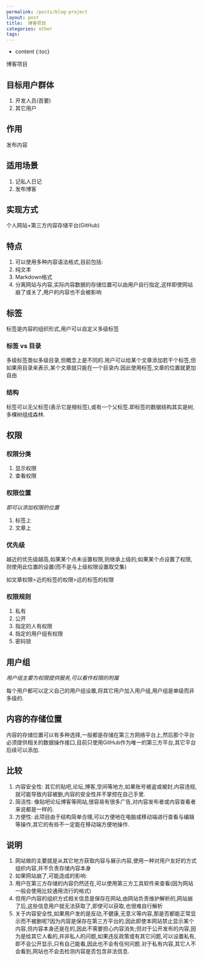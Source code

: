 ```yaml
---
permalink: /posts/blog-project
layout: post
title:  博客项目
categories: other
tags:
---
```


* content
{:toc}

博客项目




## 目标用户群体

1. 开发人员(首要)
2. 其它用户

## 作用

发布内容

## 适用场景

1. 记私人日记
2. 发布博客

## 实现方式

个人网站+第三方内容存储平台(GitHub)

## 特点

1. 可以使用多种内容语法格式,目前包括:
  1. 纯文本
  2. Markdown格式
2. 分离网站与内容,实际内容数据的存储位置可以由用户自行指定,这样即使网站崩了或关了,用户的内容也不会被影响

## 标签

标签是内容的组织形式,用户可以自定义多级标签

### 标签 vs 目录

多级标签类似多级目录,但概念上是不同的.用户可以给某个文章添加若干个标签,但如果用目录来表示,某个文章就只能在一个目录内.因此使用标签,文章的位置就更加自由

### 结构

标签可以无父标签(表示它是根标签),或有一个父标签.即标签的数据结构其实是树,多棵树组成森林.

## 权限

### 权限分类
1. 显示权限
2. 查看权限

### 权限位置
*即可以添加权限的位置*

1. 标签上
2. 文章上

### 优先级
越近的优先级越高,如果某个点未设置权限,则继承上级的;如果某个点设置了权限,则使用此位置的设置(而不是与上级权限设置取交集)

如文章权限>近的标签的权限>远的标签的权限

### 权限规则
1. 私有
2. 公开
3. 指定的人有权限
4. 指定的用户组有权限
5. 密码锁

## 用户组
*用户组主要为权限提供服务,可以看作权限的附属*

每个用户都可以定义自己的用户组设置,将其它用户加入用户组,用户组是单级而非多级的.

## 内容的存储位置

内容的存储位置可以有多种选择,一般都是存储在第三方网络平台上,然后那个平台必须提供相关的数据操作接口,目前只使用GitHub作为唯一的第三方平台,其它平台后续可以添加.

## 比较
1. 内容安全性: 其它的贴吧,论坛,博客,空间等地方,如果账号被盗或被封,内容违规,就可能导致内容被删,内容的安全性并不掌控在自己手里.
2. 简洁性: 像贴吧论坛博客等网站,很容易有很多广告,对内容发布者或内容查看者来说都是一样的.
3. 方便性: 此项目由于结构简单合理,可以方便地在电脑或移动端进行查看与编辑等操作,其它的有些不一定能在移动端方便地操作.

## 说明

1. 网站做的主要就是从其它地方获取内容与展示内容,使用一种对用户友好的方式组织内容,并不负责存储内容本身
2. 如果网站崩了,可能造成的影响:
  1. 用户在第三方存储的内容仍然还在,可以使用第三方工具软件来查看(因为网站一般会使用比较通用流行的格式)
  2. 但用户内容的组织方式相关信息是保存在网站,由网站负责维护解析的,网站崩了后,这些信息用户就无法获取了,即使可以获取,也很难自行解析
3. 关于内容安全性,如果用户发的是反动,不健康,无意义等内容,那是否都能正常显示而不被删呢?因为内容是保存在第三方平台的,因此即使本网站禁止显示某个内容,但内容本身还是在的,因此不需要担心内容消失;但对于公开发布的内容,因为是给其它人看的,并非私人的问题,如果违反政策或有其它问题,可以设置私有,即不会公开显示,只有自己能看,因此也不会有任何问题.对于私有内容,其它人不会看到,网站也不会去检测内容是否包含非法信息.
